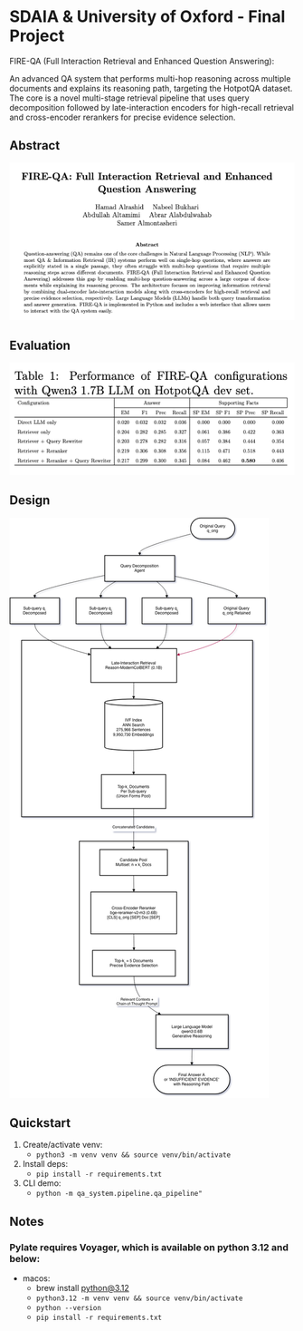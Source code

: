 # SDAIA & University of Oxford - Final Project

FIRE-QA (Full Interaction Retrieval and Enhanced Question Answering):

An advanced QA system that performs multi-hop reasoning across multiple documents and explains its reasoning path, targeting the HotpotQA dataset. The core is a novel multi-stage retrieval pipeline that uses query decomposition followed by late-interaction encoders for high-recall retrieval and cross-encoder rerankers for precise evidence selection. 

## Abstract

![Abstract](abstract.png)

## Evaluation
![Evaluation](eval.png)

## Design
![Design](design.png)

## Quickstart

1. Create/activate venv:
   - `python3 -m venv venv && source venv/bin/activate`
2. Install deps:
   - `pip install -r requirements.txt`
3. CLI demo:
   - `python -m qa_system.pipeline.qa_pipeline"`


## Notes
### Pylate requires Voyager, which is available on python 3.12 and below:

- macos:
   - brew install python@3.12
   - `python3.12 -m venv venv && source venv/bin/activate`
   - `python --version`
   - `pip install -r requirements.txt`



